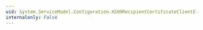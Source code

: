 ```yaml
---
uid: System.ServiceModel.Configuration.X509RecipientCertificateClientElement.DefaultCertificate
internalonly: False
---
```

